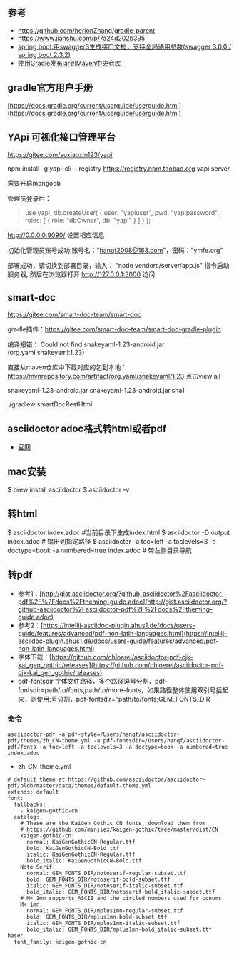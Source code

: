 ## 参考
* https://github.com/herionZhang/gradle-parent
* https://www.jianshu.com/p/7a24d202b395
* [spring boot:用swagger3生成接口文档，支持全局通用参数(swagger 3.0.0 / spring boot 2.3.2)](https://www.cnblogs.com/architectforest/p/13470170.html)
* [使用Gradle发布jar到Maven中央仓库](https://segmentfault.com/a/1190000018026290)

## gradle官方用户手册
[https://docs.gradle.org/current/userguide/userguide.html](https://docs.gradle.org/current/userguide/userguide.html)

## YApi 可视化接口管理平台

https://gitee.com/suxiaoxin123/yapi

npm install -g yapi-cli --registry https://registry.npm.taobao.org
yapi server 

需要开启mongodb

管理员登录后：
> use yapi;
> db.createUser(
   {
     user: "yapiuser",
     pwd: "yapipassword",
     roles: [ { role: "dbOwner", db: "yapi" } ]
   }
  );  


http://0.0.0.0:9090/ 设置相应信息

初始化管理员账号成功,账号名："hanqf2008@163.com"，密码："ymfe.org"

部署成功，请切换到部署目录，输入： "node vendors/server/app.js" 指令启动服务器, 然后在浏览器打开 http://127.0.0.1:3000 访问

## smart-doc
https://gitee.com/smart-doc-team/smart-doc

gradle插件：https://gitee.com/smart-doc-team/smart-doc-gradle-plugin

编译报错：
Could not find snakeyaml-1.23-android.jar (org.yaml:snakeyaml:1.23)

直接从maven仓库中下载对应的包到本地：
https://mvnrepository.com/artifact/org.yaml/snakeyaml/1.23 点击view all

snakeyaml-1.23-android.jar
snakeyaml-1.23-android.jar.sha1



./gradlew smartDocRestHtml


## asciidoctor adoc格式转html或者pdf
* [官网](https://github.com/asciidoctor/asciidoctor/blob/master/README-zh_CN.adoc)
## mac安装
$ brew install asciidoctor
$ asciidoctor -v

## 转html
$ asciidoctor index.adoc #当前目录下生成index.html
$ asciidoctor -D output index.adoc # 输出到指定路径
$ asciidoctor -a toc=left -a toclevels=3 -a doctype=book -a numbered=true index.adoc # 带左侧目录导航

## 转pdf
* 参考1：[http://gist.asciidoctor.org/?github-asciidoctor%2Fasciidoctor-pdf%2F%2Fdocs%2Ftheming-guide.adoc](http://gist.asciidoctor.org/?github-asciidoctor%2Fasciidoctor-pdf%2F%2Fdocs%2Ftheming-guide.adoc)
* 参考2：[https://intellij-asciidoc-plugin.ahus1.de/docs/users-guide/features/advanced/pdf-non-latin-languages.html](https://intellij-asciidoc-plugin.ahus1.de/docs/users-guide/features/advanced/pdf-non-latin-languages.html) 
* 字体下载：[https://github.com/chloerei/asciidoctor-pdf-cjk-kai_gen_gothic/releases](https://github.com/chloerei/asciidoctor-pdf-cjk-kai_gen_gothic/releases)
* pdf-fontsdir 字体文件路径，多个路径逗号分割，pdf-fontsdir=path/to/fonts,path/to/more-fonts，如果路径整体使用双引号括起来，则使用;号分割，pdf-fontsdir="path/to/fonts;GEM_FONTS_DIR

### 命令
```
asciidoctor-pdf -a pdf-style=/Users/hanqf/asciidoctor-pdf/themes/zh_CN-theme.yml -a pdf-fontsdir=/Users/hanqf/asciidoctor-pdf/fonts -a toc=left -a toclevels=3 -a doctype=book -a numbered=true index.adoc
```

* zh_CN-theme.yml
```
# default theme at https://github.com/asciidoctor/asciidoctor-pdf/blob/master/data/themes/default-theme.yml
extends: default
font:
  fallbacks:
    - kaigen-gothic-cn
  catalog:
    # These are the KaiGen Gothic CN fonts, download them from
    # https://github.com/minjiex/kaigen-gothic/tree/master/dist/CN
    kaigen-gothic-cn:
      normal: KaiGenGothicCN-Regular.ttf
      bold: KaiGenGothicCN-Bold.ttf
      italic: KaiGenGothicCN-Regular.ttf
      bold_italic: KaiGenGothicCN-Bold.ttf
    Noto Serif:
      normal: GEM_FONTS_DIR/notoserif-regular-subset.ttf
      bold: GEM_FONTS_DIR/notoserif-bold-subset.ttf
      italic: GEM_FONTS_DIR/notoserif-italic-subset.ttf
      bold_italic: GEM_FONTS_DIR/notoserif-bold_italic-subset.ttf
    # M+ 1mn supports ASCII and the circled numbers used for conums
    M+ 1mn:
      normal: GEM_FONTS_DIR/mplus1mn-regular-subset.ttf
      bold: GEM_FONTS_DIR/mplus1mn-bold-subset.ttf
      italic: GEM_FONTS_DIR/mplus1mn-italic-subset.ttf
      bold_italic: GEM_FONTS_DIR/mplus1mn-bold_italic-subset.ttf
base:
  font_family: kaigen-gothic-cn
```



